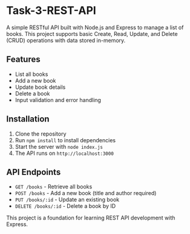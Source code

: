 # Task-3-REST-API

A simple RESTful API built with Node.js and Express to manage a list of books. This project supports basic Create, Read, Update, and Delete (CRUD) operations with data stored in-memory.

## Features

- List all books
- Add a new book
- Update book details
- Delete a book
- Input validation and error handling

## Installation

1. Clone the repository
2. Run `npm install` to install dependencies
3. Start the server with `node index.js`
4. The API runs on `http://localhost:3000`

## API Endpoints

- `GET /books` - Retrieve all books
- `POST /books` - Add a new book (title and author required)
- `PUT /books/:id` - Update an existing book
- `DELETE /books/:id` - Delete a book by ID

This project is a foundation for learning REST API development with Express.




